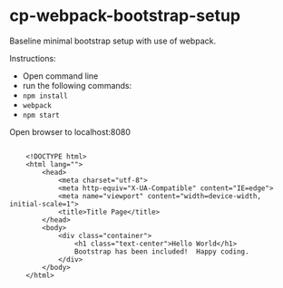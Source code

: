 # cp-webpack-bootstrap-setup
Baseline minimal bootstrap setup with use of webpack.

Instructions:
- Open command line
- run the following commands:
- ```npm install```
- ```webpack```
- ```npm start```

Open browser to localhost:8080


```
	
	<!DOCTYPE html>
	<html lang="">
		<head>
			<meta charset="utf-8">
			<meta http-equiv="X-UA-Compatible" content="IE=edge">
			<meta name="viewport" content="width=device-width, initial-scale=1">
			<title>Title Page</title>
		</head>
		<body>
			<div class="container">
				<h1 class="text-center">Hello World</h1>
				Bootstrap has been included!  Happy coding.			
			</div>
		</body>
	</html>
	
```